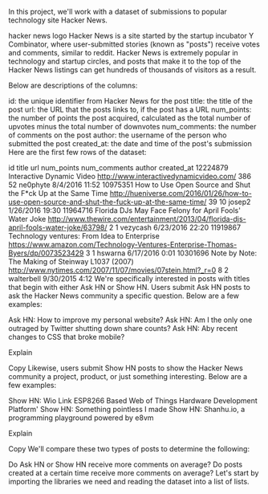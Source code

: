 In this project, we'll work with a dataset of submissions to popular technology site Hacker News.

hacker news logo
Hacker News is a site started by the startup incubator Y Combinator, where user-submitted stories (known as "posts") receive votes and comments, similar to reddit. Hacker News is extremely popular in technology and startup circles, and posts that make it to the top of the Hacker News listings can get hundreds of thousands of visitors as a result.

Below are descriptions of the columns:

id: the unique identifier from Hacker News for the post
title: the title of the post
url: the URL that the posts links to, if the post has a URL
num_points: the number of points the post acquired, calculated as the total number of upvotes minus the total number of downvotes
num_comments: the number of comments on the post
author: the username of the person who submitted the post
created_at: the date and time of the post's submission
Here are the first few rows of the dataset:

id	title	url	num_points	num_comments	author	created_at
12224879	Interactive Dynamic Video	http://www.interactivedynamicvideo.com/	386	52	ne0phyte	8/4/2016 11:52
10975351	How to Use Open Source and Shut the F*ck Up at the Same Time	http://hueniverse.com/2016/01/26/how-to-use-open-source-and-shut-the-fuck-up-at-the-same-time/	39	10	josep2	1/26/2016 19:30
11964716	Florida DJs May Face Felony for April Fools' Water Joke	http://www.thewire.com/entertainment/2013/04/florida-djs-april-fools-water-joke/63798/	2	1	vezycash	6/23/2016 22:20
11919867	Technology ventures: From Idea to Enterprise	https://www.amazon.com/Technology-Ventures-Enterprise-Thomas-Byers/dp/0073523429	3	1	hswarna	6/17/2016 0:01
10301696	Note by Note: The Making of Steinway L1037 (2007)	http://www.nytimes.com/2007/11/07/movies/07stein.html?_r=0	8	2	walterbell	9/30/2015 4:12
We're specifically interested in posts with titles that begin with either Ask HN or Show HN. Users submit Ask HN posts to ask the Hacker News community a specific question. Below are a few examples:

Ask HN: How to improve my personal website?
Ask HN: Am I the only one outraged by Twitter shutting down share counts?
Ask HN: Aby recent changes to CSS that broke mobile?

Explain

Copy
Likewise, users submit Show HN posts to show the Hacker News community a project, product, or just something interesting. Below are a few examples:

Show HN: Wio Link  ESP8266 Based Web of Things Hardware Development Platform'
Show HN: Something pointless I made
Show HN: Shanhu.io, a programming playground powered by e8vm

Explain

Copy
We'll compare these two types of posts to determine the following:

Do Ask HN or Show HN receive more comments on average?
Do posts created at a certain time receive more comments on average?
Let's start by importing the libraries we need and reading the dataset into a list of lists.
